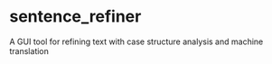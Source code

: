 # sentence_refiner
A GUI tool for refining text with case structure analysis and machine translation

